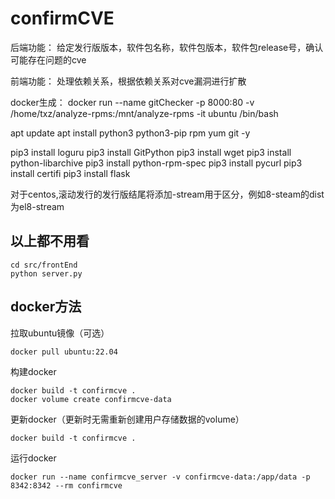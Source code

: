 # confirmCVE

后端功能：
给定发行版版本，软件包名称，软件包版本，软件包release号，确认可能存在问题的cve

前端功能：
处理依赖关系，根据依赖关系对cve漏洞进行扩散

docker生成：
docker run --name gitChecker -p 8000:80 -v /home/txz/analyze-rpms:/mnt/analyze-rpms -it ubuntu /bin/bash

apt update
apt install python3 python3-pip rpm yum git -y

pip3 install loguru
pip3 install GitPython
pip3 install wget
pip3 install python-libarchive
pip3 install python-rpm-spec
pip3 install pycurl
pip3 install certifi
pip3 install flask

对于centos,滚动发行的发行版结尾将添加-stream用于区分，例如8-steam的dist为el8-stream


## 以上都不用看
```
cd src/frontEnd
python server.py
```

## docker方法

拉取ubuntu镜像（可选）
```
docker pull ubuntu:22.04
```

构建docker
```
docker build -t confirmcve .
docker volume create confirmcve-data
```

更新docker（更新时无需重新创建用户存储数据的volume）
```
docker build -t confirmcve .
```

运行docker
```
docker run --name confirmcve_server -v confirmcve-data:/app/data -p 8342:8342 --rm confirmcve
```
